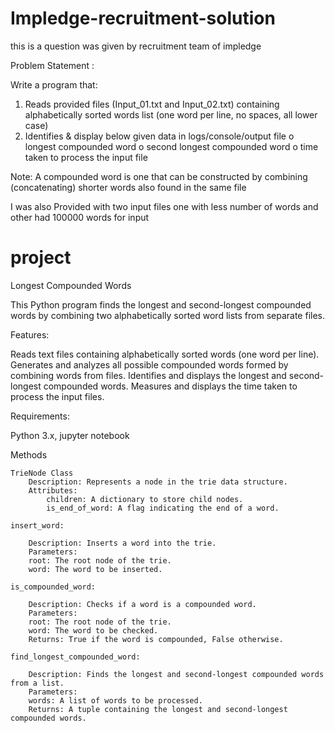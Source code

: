 # Impledge-recruitment-solution
this is a question was given by recruitment team of impledge

Problem Statement :

Write a program that:
1. Reads provided files (Input_01.txt and Input_02.txt) containing alphabetically sorted words list (one
word per line, no spaces, all lower case) 
2. Identifies & display below given data in logs/console/output file
        o longest compounded word
        o second longest compounded word
        o time taken to process the input file


Note: A compounded word is one that can be constructed by combining (concatenating) shorter words 
also found in the same file

I was also Provided with two input files one with less number of words and other had 100000 words for input

# project

Longest Compounded Words

This Python program finds the longest and second-longest compounded words by combining two alphabetically sorted word lists from separate files.

Features:

Reads  text files containing alphabetically sorted words (one word per line).
Generates and analyzes all possible compounded words formed by combining words from  files.
Identifies and displays the longest and second-longest compounded words.
Measures and displays the time taken to process the input files.

Requirements:

Python 3.x, jupyter notebook


Methods

    TrieNode Class
        Description: Represents a node in the trie data structure.
        Attributes:
            children: A dictionary to store child nodes.
            is_end_of_word: A flag indicating the end of a word.

    insert_word:

        Description: Inserts a word into the trie.
        Parameters:
        root: The root node of the trie.
        word: The word to be inserted.

    is_compounded_word:

        Description: Checks if a word is a compounded word.
        Parameters:
        root: The root node of the trie.
        word: The word to be checked.
        Returns: True if the word is compounded, False otherwise.

    find_longest_compounded_word:

        Description: Finds the longest and second-longest compounded words from a list.
        Parameters:
        words: A list of words to be processed.
        Returns: A tuple containing the longest and second-longest compounded words.




